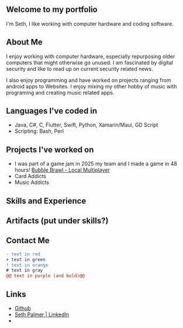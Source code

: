 

## Welcome to my portfolio
I'm Seth, I like working with computer hardware and coding software.


## About Me
I enjoy working with computer hardware, especially repurposing older computers that might otherwise go unused. I am fascinated by digital security and like to read up on current security related news.

I also enjoy programming and have worked on projects ranging from android apps to Websites. I enjoy mixing my other hobby of music with programing and creating music related apps.

## Languages I've coded in
- Java, C#, C, Flutter, Swift, Python, Xamarin/Maui, GD Script
- Scripting: Bash, Perl

## Projects I've worked on
- I was part of a game jam in 2025 my team and I made a game in 48 hours! [Bubble Brawl - Local Multiplayer](https://ltngkarbn.itch.io/bubble-brawl)
- Card Addicts
- Music Addicts

## Skills and Experience


## Artifacts (put under skills?)


## Contact Me

```diff
- text in red
+ text in green
! text in orange
# text in gray
@@ text in purple (and bold)@@
```


## Links
- [Github](https://github.com/seth-palmer)
- [Seth Palmer | LinkedIn](https://www.linkedin.com/in/seth-palmer-6916b929a/)
- 
